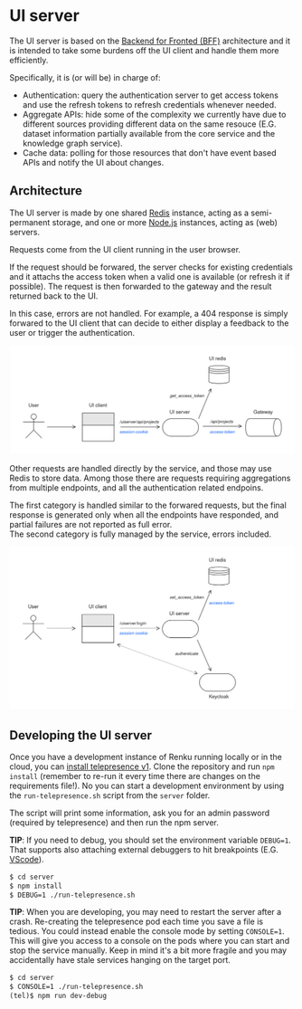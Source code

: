 # UI server

The UI server is based on the [Backend for Fronted (BFF)](https://samnewman.io/patterns/architectural/bff) architecture and it is intended to take some burdens off the UI client and handle them more efficiently.

Specifically, it is (or will be) in charge of:
- Authentication: query the authentication server to get access tokens and use the refresh tokens
  to refresh credentials whenever needed.
- Aggregate APIs: hide some of the complexity we currently have due to different sources providing
  different data on the same resouce (E.G. dataset information partially available from the core
  service and the knowledge graph service).
- Cache data: polling for those resources that don't have event based APIs and notify the UI about
  changes.

## Architecture

The UI server is made by one shared [Redis](https://redis.com) instance, acting as a
semi-permanent storage, and one or more [Node.js](https://nodejs.org) instances, acting as
(web) servers.

Requests come from the UI client running in the user browser.

If the request should be forwared, the server checks for existing credentials and it attachs
the access token when a valid one is available (or refresh it if possible).
The request is then forwarded to the gateway and the result returned back to the UI.

In this case, errors are not handled. For example, a 404 response is simply forwared to the UI
client that can decide to either display a feedback to the user or trigger the authentication.

![Request flow](./public/server-flow-request.png)

Other requests are handled directly by the service, and those may use Redis to store data.
Among those there are requests requiring aggregations from multiple endpoints, and all the
authentication related endpoins.

The first category is handled similar to the forwared requests, but the final 
response is generated only when all the endpoints have responded, and partial failures
are not reported as full error.\
The second category is fully managed by the service, errors included.

![Authentication flow](./public/server-flow-auth.png)

## Developing the UI server

Once you have a development instance of Renku running locally or in the cloud,
you can [install telepresence v1](https://www.telepresence.io/docs/v1/reference/install).
Clone the repository and run `npm install` (remember to re-run it every time there are
changes on the requirements file!).
No you can start a development environment by using the `run-telepresence.sh` script from the `server` folder.

The script will print some information, ask you for an admin password (required by telepresence)  and then run the npm server.

**TIP**: If you need to debug, you should set the environment variable `DEBUG=1`.\
That supports also attaching external debuggers to hit breakpoints (E.G. [VScode](https://code.visualstudio.com)).

```
$ cd server
$ npm install
$ DEBUG=1 ./run-telepresence.sh
```

**TIP**: When you are developing, you may need to restart the server after a crash. Re-creating
the telepresence pod each time you save a file is tedious. You could instead enable the console
mode by setting `CONSOLE=1`. This will give you access to a console on the pods where you can
start and stop the service manually. Keep in mind it's a bit more fragile and you may accidentally have stale services hanging on the target port.

```
$ cd server
$ CONSOLE=1 ./run-telepresence.sh
(tel)$ npm run dev-debug
```
